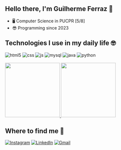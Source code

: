 ## Hello there, I'm Guilherme Ferraz 👋

- 🖥️ Computer Science in PUCPR [5/8]
- 😎 Programming since 2023

## Technologies I use in my daily life 🤓

<div style="display: inline_block">
  <img align="center" alt="html5" src="https://img.shields.io/badge/HTML5-E34F26?style=for-the-badge&logo=html5&logoColor=white" />
  <img align="center" alt="css" src="https://img.shields.io/badge/CSS3-1572B6?style=for-the-badge&logo=css3&logoColor=white" />
  <img align="center" alt="js" src="https://img.shields.io/badge/JavaScript-F7DF1E?style=for-the-badge&logo=javascript&logoColor=black" />
  <img align="center" alt="mysql" src="https://img.shields.io/badge/MySQL-00000F?style=for-the-badge&logo=mysql&logoColor=white" />
  <img align="center" alt="java" src="https://img.shields.io/badge/Java-ED8B00?style=for-the-badge&logo=openjdk&logoColor=white" />
  <img align="center" alt="python" src="https://img.shields.io/badge/Python-3776AB?style=for-the-badge&logo=python&logoColor=white" />
</div><br/>


<div>
  <a href="https://github.com/Guilhermeffda">
<img height="180em" src="https://github-readme-stats.vercel.app/api?username=Guilhermeffda&show_icons=true&theme=midnight-purple&include_all_commits=true&count_private=true&cache_seconds=1800"/>

<img height="180em" src="https://github-readme-stats.vercel.app/api/top-langs/?username=Guilhermeffda&layout=compact&langs_count=16&theme=midnight-purple&cache_seconds=1800"/>
  </a>
</div>

## Where to find me 👀

[![Instagram](https://img.shields.io/badge/Instagram-E4405F?style=for-the-badge&logo=instagram&logoColor=white)](https://instagram.com/guif_ferraz)
[![LinkedIn](https://img.shields.io/badge/LinkedIn-0077B5?style=for-the-badge&logo=linkedin&logoColor=white)](https://linkedin.com/in/guilherme-ferraz-0b00702b5)
[![Gmail](https://img.shields.io/badge/Gmail-D14836?style=for-the-badge&logo=gmail&logoColor=white)](mailto:guilhermeffda@gmail.com)

